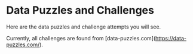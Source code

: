 # Data Puzzles and Challenges

Here are the data puzzles and challenge attempts you will see.



Currently, all challenges are found from \[data-puzzles.com](https://data-puzzles.com/).

